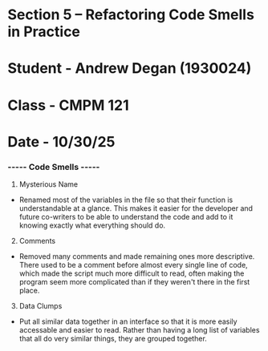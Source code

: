 # Section 5 – Refactoring Code Smells in Practice

# Student - Andrew Degan (1930024)

# Class - CMPM 121

# Date - 10/30/25

### ----- Code Smells -----

1. Mysterious Name

- Renamed most of the variables in the file so that their function is understandable at a glance. This makes it easier for the developer and future co-writers to be able to understand the code and add to it knowing exactly what everything should do.

2. Comments

- Removed many comments and made remaining ones more descriptive. There used to be a comment before almost every single line of code, which made the script much more difficult to read, often making the program seem more complicated than if they weren't there in the first place.

3. Data Clumps

- Put all similar data together in an interface so that it is more easily accessable and easier to read. Rather than having a long list of variables that all do very similar things, they are grouped together.
